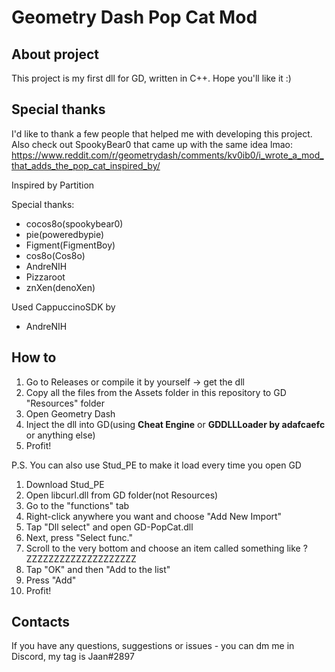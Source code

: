 # Geometry Dash Pop Cat Mod
## About project
This project is my first dll for GD, written in C++. Hope you'll like it :)
## Special thanks
I'd like to thank a few people that helped me with developing this project.
Also check out SpookyBear0 that came up with the same idea lmao: https://www.reddit.com/r/geometrydash/comments/kv0ib0/i_wrote_a_mod_that_adds_the_pop_cat_inspired_by/

Inspired by Partition

Special thanks:
- cocos8o(spookybear0)
- pie(poweredbypie)
- Figment(FigmentBoy)
- cos8o(Cos8o)
- AndreNIH
- Pizzaroot
- znXen(denoXen)

Used CappuccinoSDK by
- AndreNIH
## How to
1. Go to Releases or compile it by yourself -> get the dll
2. Copy all the files from the Assets folder in this repository to GD "Resources" folder
3. Open Geometry Dash
4. Inject the dll into GD(using **Cheat Engine** or **GDDLLLoader by adafcaefc** or anything else)
5. Profit!

P.S. You can also use Stud_PE to make it load every time you open GD
1. Download Stud_PE
2. Open libcurl.dll from GD folder(not Resources)
3. Go to the "functions" tab
4. Right-click anywhere you want and choose "Add New Import"
5. Tap "Dll select" and open GD-PopCat.dll
6. Next, press "Select func."
7. Scroll to the very bottom and choose an item called something like ?ZZZZZZZZZZZZZZZZZZZZ
8. Tap "OK" and then "Add to the list"
9. Press "Add"
10. Profit!
## Contacts
If you have any questions, suggestions or issues - you can dm me in Discord, my tag is Jaan#2897
